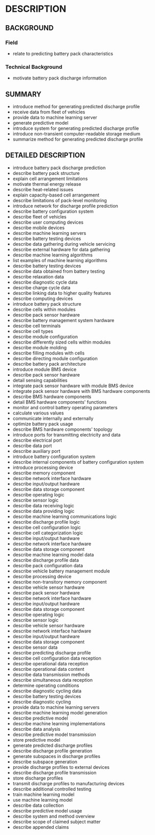 # DESCRIPTION

## BACKGROUND

### Field

- relate to predicting battery pack characteristics

### Technical Background

- motivate battery pack discharge information

## SUMMARY

- introduce method for generating predicted discharge profile
- receive data from fleet of vehicles
- provide data to machine learning server
- generate predictive model
- introduce system for generating predicted discharge profile
- introduce non-transient computer-readable storage medium
- summarize method for generating predicted discharge profile

## DETAILED DESCRIPTION

- introduce battery pack discharge prediction
- describe battery pack structure
- explain cell arrangement limitations
- motivate thermal energy release
- describe heat-related issues
- explain capacity-based cell arrangement
- describe limitations of pack-level monitoring
- introduce network for discharge profile prediction
- describe battery configuration system
- describe fleet of vehicles
- describe user computing devices
- describe mobile devices
- describe machine learning servers
- describe battery testing devices
- describe data gathering during vehicle servicing
- describe external hardware for data gathering
- describe machine learning algorithms
- list examples of machine learning algorithms
- describe battery testing devices
- describe data obtained from battery testing
- describe relaxation data
- describe diagnostic cycle data
- describe charge cycle data
- describe linking data to higher quality features
- describe computing devices
- introduce battery pack structure
- describe cells within modules
- describe pack sensor hardware
- describe battery management system hardware
- describe cell terminals
- describe cell types
- describe module configuration
- describe differently sized cells within modules
- describe module molding
- describe filling modules with cells
- describe directing module configuration
- describe battery pack architecture
- introduce module BMS device
- describe pack sensor hardware
- detail sensing capabilities
- integrate pack sensor hardware with module BMS device
- integrate pack sensor hardware with BMS hardware components
- describe BMS hardware components
- detail BMS hardware components' functions
- monitor and control battery operating parameters
- calculate various values
- communicate internally and externally
- optimize battery pack usage
- describe BMS hardware components' topology
- introduce ports for transmitting electricity and data
- describe electrical port
- describe data port
- describe auxiliary port
- introduce battery configuration system
- describe internal components of battery configuration system
- introduce processing device
- describe memory component
- describe network interface hardware
- describe input/output hardware
- describe data storage component
- describe operating logic
- describe sensor logic
- describe data receiving logic
- describe data providing logic
- describe machine learning communications logic
- describe discharge profile logic
- describe cell configuration logic
- describe cell categorization logic
- describe input/output hardware
- describe network interface hardware
- describe data storage component
- describe machine learning model data
- describe discharge profile data
- describe pack configuration data
- describe vehicle battery management module
- describe processing device
- describe non-transitory memory component
- describe vehicle sensor hardware
- describe pack sensor hardware
- describe network interface hardware
- describe input/output hardware
- describe data storage component
- describe operating logic
- describe sensor logic
- describe vehicle sensor hardware
- describe network interface hardware
- describe input/output hardware
- describe data storage component
- describe sensor data
- describe predicting discharge profile
- describe cell configuration data reception
- describe operational data reception
- describe operational data content
- describe data transmission methods
- describe simultaneous data reception
- determine operating conditions
- describe diagnostic cycling data
- describe battery testing devices
- describe diagnostic cycling
- provide data to machine learning servers
- describe machine learning model generation
- describe predictive model
- describe machine learning implementations
- describe data analysis
- describe predictive model transmission
- store predictive model
- generate predicted discharge profiles
- describe discharge profile generation
- generate subspaces in discharge profiles
- describe subspace generation
- provide discharge profiles to external devices
- describe discharge profile transmission
- store discharge profiles
- transmit discharge profiles to manufacturing devices
- describe additional controlled testing
- train machine learning model
- use machine learning model
- describe data collection
- describe predictive model usage
- describe system and method overview
- describe scope of claimed subject matter
- describe appended claims

